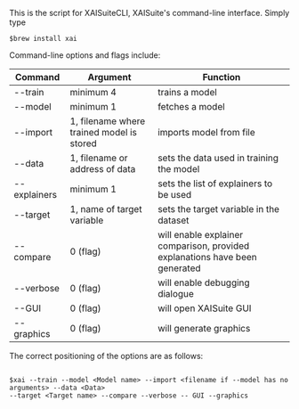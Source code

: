 This is the script for XAISuiteCLI, XAISuite's command-line interface. Simply type

```
$brew install xai
```

Command-line options and flags include:

| **Command**  | **Argument**                              | **Function**                                                                |
|--------------|-------------------------------------------|-----------------------------------------------------------------------------|
| --train      | minimum 4                                 | trains a model                                                              |
| --model      | minimum 1                                 | fetches a model                                                             |
| --import     | 1, filename where trained model is stored | imports model from file                                                     |
| --data       | 1, filename or address of data            | sets the data used in training the model                                    |
| --explainers | minimum 1                                 | sets the list of explainers to be used                                      |
| --target     | 1, name of target variable                | sets the target variable in the dataset                                     |
| --compare    | 0 (flag)                                  | will enable explainer comparison, provided explanations have been generated |
| --verbose    | 0 (flag)                                  | will enable debugging dialogue                                              |
| --GUI        | 0 (flag)                                  | will open XAISuite GUI                                                      |
| --graphics   | 0 (flag)                                  | will generate graphics                                                      |

The correct positioning of the options are as follows:

````

$xai --train --model <Model name> --import <filename if --model has no arguments> --data <Data> 
--target <Target name> --compare --verbose -- GUI --graphics

````

